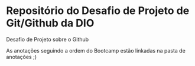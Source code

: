 # Repositório do Desafio de Projeto de Git/Github da DIO
Desafio de Projeto sobre o Github

As anotações seguindo a ordem do Bootcamp estão linkadas na pasta de anotações ;)
